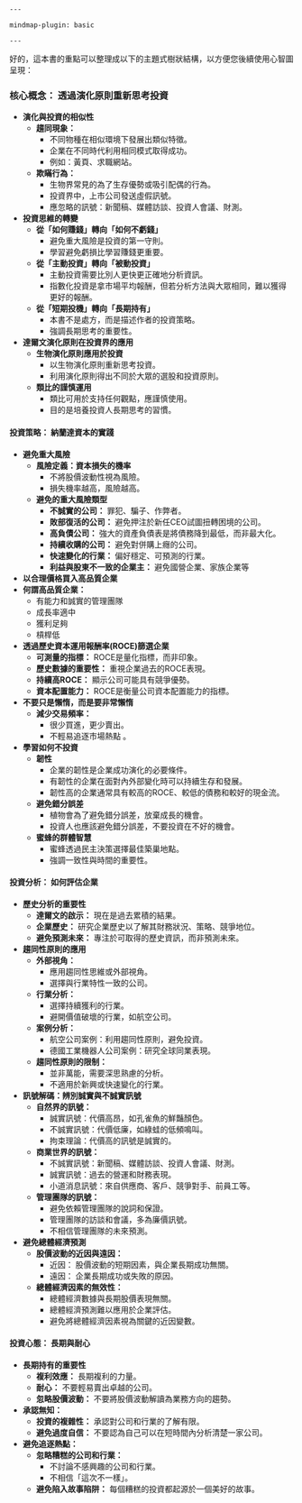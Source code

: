 ```
---

mindmap-plugin: basic

---
```
好的，這本書的重點可以整理成以下的主題式樹狀結構，以方便您後續使用心智圖呈現：


### **核心概念： 透過演化原則重新思考投資**

- **演化與投資的相似性**
    - **趨同現象：**
        - 不同物種在相似環境下發展出類似特徵。
        - 企業在不同時代利用相同模式取得成功。
        - 例如：黃頁、求職網站。
    - **欺瞞行為：**
        - 生物界常見的為了生存優勢或吸引配偶的行為。
        - 投資界中，上市公司發送虛假訊號。
        - 應忽略的訊號：新聞稿、媒體訪談、投資人會議、財測。
- **投資思維的轉變**
    - **從「如何賺錢」轉向「如何不虧錢」**
        - 避免重大風險是投資的第一守則。
        - 學習避免虧損比學習賺錢更重要。
    - **從「主動投資」轉向「被動投資」**
        - 主動投資需要比別人更快更正確地分析資訊。
        - 指數化投資是拿市場平均報酬，但若分析方法與大眾相同，難以獲得更好的報酬。
    - **從「短期投機」轉向「長期持有」**
        - 本書不是處方，而是描述作者的投資策略。
        - 強調長期思考的重要性。
- **達爾文演化原則在投資界的應用**
    - **生物演化原則應用於投資**
        - 以生物演化原則重新思考投資。
        - 利用演化原則得出不同於大眾的選股和投資原則。
    - **類比的謹慎運用**
        - 類比可用於支持任何觀點，應謹慎使用。
        - 目的是培養投資人長期思考的習慣。

#### **投資策略： 納蘭達資本的實踐**

- **避免重大風險**
    - **風險定義：資本損失的機率**
        - 不將股價波動性視為風險。
        - 損失機率越高，風險越高。
    - **避免的重大風險類型**
        - **不誠實的公司：** 罪犯、騙子、作弊者。
        - **敗部復活的公司：** 避免押注於新任CEO試圖扭轉困境的公司。
        - **高負債公司：** 強大的資產負債表是將債務降到最低，而非最大化。
        - **持續收購的公司：** 避免對併購上癮的公司。
        - **快速變化的行業：** 偏好穩定、可預測的行業。
        - **利益與股東不一致的企業主：** 避免國營企業、家族企業等
- **以合理價格買入高品質企業**
- **何謂高品質企業：**
    - 有能力和誠實的管理團隊
    - 成長率適中
    - 獲利足夠
    - 槓桿低
- **透過歷史資本運用報酬率(ROCE)篩選企業**
    - **可測量的指標：** ROCE是量化指標，而非印象。
    - **歷史數據的重要性：** 重視企業過去的ROCE表現。
    - **持續高ROCE：** 顯示公司可能具有競爭優勢。
    - **資本配置能力：** ROCE是衡量公司資本配置能力的指標。
- **不要只是懶惰，而是要非常懶惰**
    - **減少交易頻率：**
        - 很少買進，更少賣出。
        - 不輕易追逐市場熱點 。
- **學習如何不投資**
    - **韌性**
        - 企業的韌性是企業成功演化的必要條件。
        - 有韌性的企業在面對內外部變化時可以持續生存和發展。
        - 韌性高的企業通常具有較高的ROCE、較低的債務和較好的現金流。
    - **避免錯分誤差**
        - 植物會為了避免錯分誤差，放棄成長的機會。
        - 投資人也應該避免錯分誤差，不要投資在不好的機會。
    - **蜜蜂的群體智慧**
        - 蜜蜂透過民主決策選擇最佳築巢地點。
        - 強調一致性與時間的重要性。

#### **投資分析： 如何評估企業**

- **歷史分析的重要性**
    - **達爾文的啟示：** 現在是過去累積的結果。
    - **企業歷史：** 研究企業歷史以了解其財務狀況、策略、競爭地位。
    - **避免預測未來：** 專注於可取得的歷史資訊，而非預測未來。
- **趨同性原則的應用**
    - **外部視角：**
        - 應用趨同性思維或外部視角。
        - 選擇與行業特性一致的公司。
    - **行業分析：**
        - 選擇持續獲利的行業。
        - 避開價值破壞的行業，如航空公司。
    - **案例分析：**
        - 航空公司案例：利用趨同性原則，避免投資。
        - 德國工業機器人公司案例：研究全球同業表現。
    - **趨同性原則的限制：**
        - 並非萬能，需要深思熟慮的分析。
        - 不適用於新興或快速變化的行業。
- **訊號解碼：辨別誠實與不誠實訊號**
    - **自然界的訊號：**
        - 誠實訊號：代價高昂，如孔雀魚的鮮豔顏色。
        - 不誠實訊號：代價低廉，如綠蛙的低頻鳴叫。
        - 拘束理論：代價高的訊號是誠實的。
    - **商業世界的訊號：**
        - 不誠實訊號：新聞稿、媒體訪談、投資人會議、財測。
        - 誠實訊號：過去的營運和財務表現。
        - 小道消息訊號：來自供應商、客戶、競爭對手、前員工等。
    - **管理團隊的訊號：**
        - 避免依賴管理團隊的說詞和保證。
        - 管理團隊的訪談和會議，多為廉價訊號。
        - 不相信管理團隊的未來預測。
- **避免總體經濟預測**
    - **股價波動的近因與遠因：**
        - 近因： 股價波動的短期因素，與企業長期成功無關。
        - 遠因： 企業長期成功或失敗的原因。
    - **總體經濟因素的無效性：**
        - 總體經濟數據與長期股價表現無關。
        - 總體經濟預測難以應用於企業評估。
        - 避免將總體經濟因素視為關鍵的近因變數。

#### **投資心態： 長期與耐心**

- **長期持有的重要性**
    - **複利效應：** 長期複利的力量。
    - **耐心：** 不要輕易賣出卓越的公司。
    - **忽略股價波動：** 不要將股價波動解讀為業務方向的趨勢。
- **承認無知：**
    - **投資的複雜性：** 承認對公司和行業的了解有限。
    - **避免過度自信：** 不要認為自己可以在短時間內分析清楚一家公司。
- **避免追逐熱點：**
    - **忽略糟糕的公司和行業：**
        - 不討論不感興趣的公司和行業。
        - 不相信「這次不一樣」。
    - **避免陷入故事陷阱：** 每個糟糕的投資都起源於一個美好的故事。